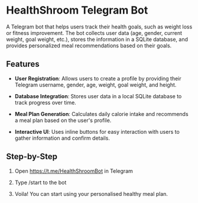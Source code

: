 # HealthShroom Telegram Bot

A Telegram bot that helps users track their health goals, such as weight loss or fitness improvement. The bot collects user data (age, gender, current weight, goal weight, etc.), stores the information in a SQLite database, and provides personalized meal recommendations based on their goals.

## Features

- **User Registration**: Allows users to create a profile by providing their Telegram username, gender, age, weight, goal weight, and height.
  
- **Database Integration**: Stores user data in a local SQLite database to track progress over time.
  
- **Meal Plan Generation**: Calculates daily calorie intake and recommends a meal plan based on the user's profile.
  
- **Interactive UI**: Uses inline buttons for easy interaction with users to gather information and confirm details.

## Step-by-Step
1. Open https://t.me/HealthShroomBot in Telegram
   
2. Type /start to the bot

3. Voila! You can start using your personalised healthy meal plan. 
